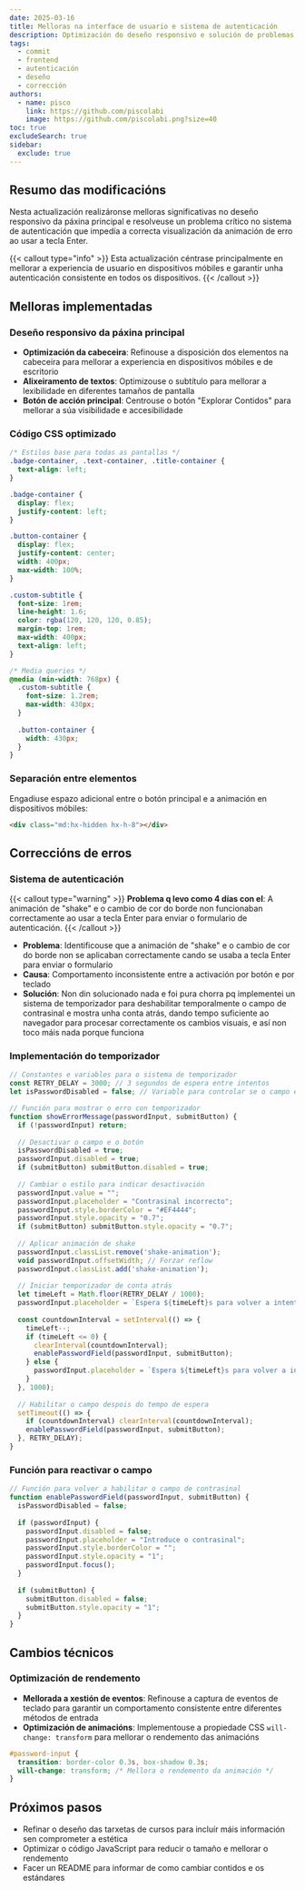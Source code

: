 ```yaml
---
date: 2025-03-16
title: Melloras na interface de usuario e sistema de autenticación
description: Optimización do deseño responsivo e solución de problemas na verificación de contrasinais
tags:
  - commit
  - frontend
  - autenticación
  - deseño
  - corrección
authors:
  - name: pisco
    link: https://github.com/piscolabi
    image: https://github.com/piscolabi.png?size=40
toc: true
excludeSearch: true
sidebar:
  exclude: true
---
```


## Resumo das modificacións

Nesta actualización realizáronse melloras significativas no deseño responsivo da páxina principal e resolveuse un problema crítico no sistema de autenticación que impedía a correcta visualización da animación de erro ao usar a tecla Enter.

{{< callout type="info" >}}
Esta actualización céntrase principalmente en mellorar a experiencia de usuario en dispositivos móbiles e garantir unha autenticación consistente en todos os dispositivos.
{{< /callout >}}

## Melloras implementadas

### Deseño responsivo da páxina principal

- **Optimización da cabeceira**: Refinouse a disposición dos elementos na cabeceira para mellorar a experiencia en dispositivos móbiles e de escritorio
- **Alixeiramento de textos**: Optimizouse o subtítulo para mellorar a lexibilidade en diferentes tamaños de pantalla
- **Botón de acción principal**: Centrouse o botón "Explorar Contidos" para mellorar a súa visibilidade e accesibilidade


### Código CSS optimizado
```css
/* Estilos base para todas as pantallas */
.badge-container, .text-container, .title-container {
  text-align: left;
}

.badge-container {
  display: flex;
  justify-content: left;
}

.button-container {
  display: flex;
  justify-content: center;
  width: 400px;
  max-width: 100%;
}

.custom-subtitle {
  font-size: 1rem;
  line-height: 1.6;
  color: rgba(120, 120, 120, 0.85);
  margin-top: 1rem;
  max-width: 400px;
  text-align: left;
}

/* Media queries */
@media (min-width: 768px) {
  .custom-subtitle {
    font-size: 1.2rem;
    max-width: 430px;
  }
  
  .button-container {
    width: 430px;
  }
}
```

### Separación entre elementos
Engadiuse espazo adicional entre o botón principal e a animación en dispositivos móbiles:
```html
<div class="md:hx-hidden hx-h-8"></div>
```


## Correccións de erros

### Sistema de autenticación

{{< callout type="warning" >}}
**Problema q levo como 4 días con el**: A animación de "shake" e o cambio de cor do borde non funcionaban correctamente ao usar a tecla Enter para enviar o formulario de autenticación.
{{< /callout >}}

- **Problema**: Identificouse que a animación de "shake" e o cambio de cor do borde non se aplicaban correctamente cando se usaba a tecla Enter para enviar o formulario
- **Causa**: Comportamento inconsistente entre a activación por botón e por teclado
- **Solución**: Non din solucionado nada e foi pura chorra pq implementei un sistema de temporizador para deshabilitar temporalmente o campo de contrasinal e mostra unha conta atrás, dando tempo suficiente ao navegador para procesar correctamente os cambios visuais, e así non toco máis nada porque funciona


### Implementación do temporizador
```js
// Constantes e variables para o sistema de temporizador
const RETRY_DELAY = 3000; // 3 segundos de espera entre intentos
let isPasswordDisabled = false; // Variable para controlar se o campo está desactivado

// Función para mostrar o erro con temporizador
function showErrorMessage(passwordInput, submitButton) {
  if (!passwordInput) return;
  
  // Desactivar o campo e o botón
  isPasswordDisabled = true;
  passwordInput.disabled = true;
  if (submitButton) submitButton.disabled = true;
  
  // Cambiar o estilo para indicar desactivación
  passwordInput.value = "";
  passwordInput.placeholder = "Contrasinal incorrecto";
  passwordInput.style.borderColor = "#EF4444";
  passwordInput.style.opacity = "0.7";
  if (submitButton) submitButton.style.opacity = "0.7";
  
  // Aplicar animación de shake
  passwordInput.classList.remove('shake-animation');
  void passwordInput.offsetWidth; // Forzar reflow
  passwordInput.classList.add('shake-animation');
  
  // Iniciar temporizador de conta atrás
  let timeLeft = Math.floor(RETRY_DELAY / 1000);
  passwordInput.placeholder = `Espera ${timeLeft}s para volver a intentar`;
  
  const countdownInterval = setInterval(() => {
    timeLeft--;
    if (timeLeft <= 0) {
      clearInterval(countdownInterval);
      enablePasswordField(passwordInput, submitButton);
    } else {
      passwordInput.placeholder = `Espera ${timeLeft}s para volver a intentar`;
    }
  }, 1000);
  
  // Habilitar o campo despois do tempo de espera
  setTimeout(() => {
    if (countdownInterval) clearInterval(countdownInterval);
    enablePasswordField(passwordInput, submitButton);
  }, RETRY_DELAY);
}
```

### Función para reactivar o campo
```js
// Función para volver a habilitar o campo de contrasinal
function enablePasswordField(passwordInput, submitButton) {
  isPasswordDisabled = false;
  
  if (passwordInput) {
    passwordInput.disabled = false;
    passwordInput.placeholder = "Introduce o contrasinal";
    passwordInput.style.borderColor = "";
    passwordInput.style.opacity = "1";
    passwordInput.focus();
  }
  
  if (submitButton) {
    submitButton.disabled = false;
    submitButton.style.opacity = "1";
  }
}
```


## Cambios técnicos

### Optimización de rendemento

- **Mellorada a xestión de eventos**: Refinouse a captura de eventos de teclado para garantir un comportamento consistente entre diferentes métodos de entrada
- **Optimización de animacións**: Implementouse a propiedade CSS `will-change: transform` para mellorar o rendemento das animacións

```css
#password-input {
  transition: border-color 0.3s, box-shadow 0.3s;
  will-change: transform; /* Mellora o rendemento da animación */
}
```

## Próximos pasos

- Refinar o deseño das tarxetas de cursos para incluír máis información sen comprometer a estética
- Optimizar o código JavaScript para reducir o tamaño e mellorar o rendemento
- Facer un README para informar de como cambiar contidos e os estándares